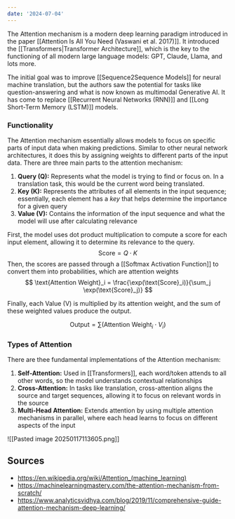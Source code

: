 ```yaml
---
date: '2024-07-04'
---
```

The Attention mechanism is a modern deep learning paradigm introduced in the paper [[Attention Is All You Need (Vaswani et al. 2017)]]. It introduced the [[Transformers|Transformer Architecture]], which is the key to the functioning of all modern large language models: GPT, Claude, Llama, and lots more.

The initial goal was to improve [[Sequence2Sequence Models]] for neural machine translation, but the authors saw the potential for tasks like question-answering and what is now known as multimodal Generative AI. It has come to replace [[Recurrent Neural Networks (RNN)]] and [[Long Short-Term Memory (LSTM)]] models.
### Functionality
The Attention mechanism essentially allows models to focus on specific parts of input data when making predictions. Similar to other neural network architectures, it does this by assigning weights to different parts of the input data. There are three main parts to the attention mechanism:
1. **Query (Q):** Represents what the model is trying to find or focus on. In a translation task, this would be the current word being translated.
2. **Key (K):** Represents the attributes of all elements in the input sequence; essentially, each element has a *key* that helps determine the importance for a given query
3. **Value (V):** Contains the information of the input sequence and what the model will use after calculating relevance

First, the model uses dot product multiplication to compute a score for each input element, allowing it to determine its relevance to the query.
$$\text{Score} = Q \cdot K$$
Then, the scores are passed through a [[Softmax Activation Function]] to convert them into probabilities, which are attention weights
$$
\text{Attention Weight}_i = \frac{\exp(\text{Score}_i)}{\sum_j \exp(\text{Score}_j)}
$$

Finally, each Value (V) is multiplied by its attention weight, and the sum of these weighted values produce the output.

$$
\text{Output} = \sum (\text{Attention Weight}_i \cdot V_i)
$$
### Types of Attention
There are thee fundamental implementations of the Attention mechanism:
1. **Self-Attention:** Used in [[Transformers]], each word/token attends to all other words, so the model understands contextual relationships
2. **Cross-Attention:** In tasks like translation, cross-attention aligns the source and target sequences, allowing it to focus on relevant words in the source
3. **Multi-Head Attention:** Extends attention by using multiple attention mechanisms in parallel, where each head learns to focus on different aspects of the input

![[Pasted image 20250117113605.png]]
## Sources
- https://en.wikipedia.org/wiki/Attention_(machine_learning)
- https://machinelearningmastery.com/the-attention-mechanism-from-scratch/
- https://www.analyticsvidhya.com/blog/2019/11/comprehensive-guide-attention-mechanism-deep-learning/